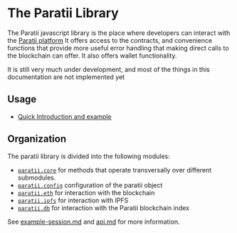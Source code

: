 # The Paratii Library


The Paratii javascript library is the place where developers can interact with the [Paratii platform](https://paratii.video/)
It offers access to the contracts, and convenience functions that provide more useful error handling that making direct calls to the blockchain can offer. It also offers wallet functionality.

It is still very much under development, and most of the things in this documentation are not implemented yet

## Usage

* [Quick Introduction and example](example-session.md)

## Organization

The paratii library is divided into the following modules:

* [`paratii.core`](./paratii-core.md) for methods that operate transversally over different submodules.
* [`paratii.config`](./paratii-config.md) configuration of the paratii object
* [`paratii.eth`](./paratii-eth.md) for interaction with the blockchain
* [`paratii.ipfs`](./paratii-ipfs.md) for interaction with IPFS
* [`paratii.db`](./paratii-db.md) for interaction with the Paratii blockchain index


See [example-session.md](./example-session.md) and [api.md](./api.md) for more information.
